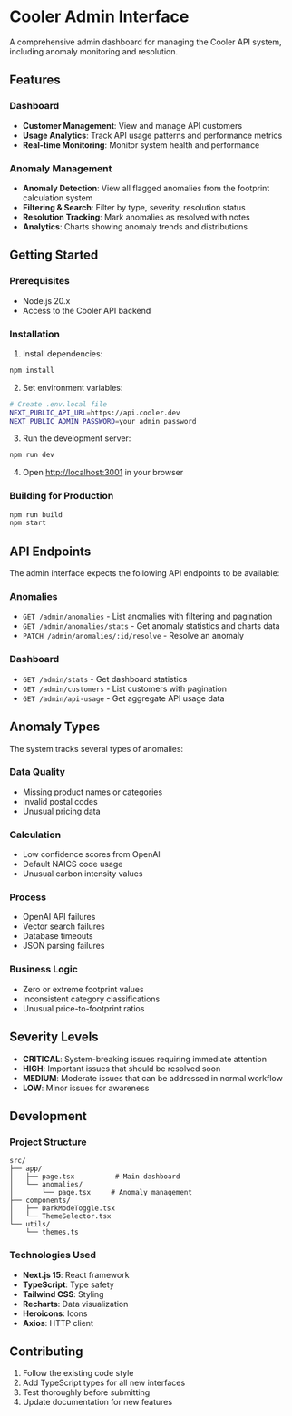 # Cooler Admin Interface

A comprehensive admin dashboard for managing the Cooler API system, including anomaly monitoring and resolution.

## Features

### Dashboard

- **Customer Management**: View and manage API customers
- **Usage Analytics**: Track API usage patterns and performance metrics
- **Real-time Monitoring**: Monitor system health and performance

### Anomaly Management

- **Anomaly Detection**: View all flagged anomalies from the footprint calculation system
- **Filtering & Search**: Filter by type, severity, resolution status
- **Resolution Tracking**: Mark anomalies as resolved with notes
- **Analytics**: Charts showing anomaly trends and distributions

## Getting Started

### Prerequisites

- Node.js 20.x
- Access to the Cooler API backend

### Installation

1. Install dependencies:

```bash
npm install
```

2. Set environment variables:

```bash
# Create .env.local file
NEXT_PUBLIC_API_URL=https://api.cooler.dev
NEXT_PUBLIC_ADMIN_PASSWORD=your_admin_password
```

3. Run the development server:

```bash
npm run dev
```

4. Open [http://localhost:3001](http://localhost:3001) in your browser

### Building for Production

```bash
npm run build
npm start
```

## API Endpoints

The admin interface expects the following API endpoints to be available:

### Anomalies

- `GET /admin/anomalies` - List anomalies with filtering and pagination
- `GET /admin/anomalies/stats` - Get anomaly statistics and charts data
- `PATCH /admin/anomalies/:id/resolve` - Resolve an anomaly

### Dashboard

- `GET /admin/stats` - Get dashboard statistics
- `GET /admin/customers` - List customers with pagination
- `GET /admin/api-usage` - Get aggregate API usage data

## Anomaly Types

The system tracks several types of anomalies:

### Data Quality

- Missing product names or categories
- Invalid postal codes
- Unusual pricing data

### Calculation

- Low confidence scores from OpenAI
- Default NAICS code usage
- Unusual carbon intensity values

### Process

- OpenAI API failures
- Vector search failures
- Database timeouts
- JSON parsing failures

### Business Logic

- Zero or extreme footprint values
- Inconsistent category classifications
- Unusual price-to-footprint ratios

## Severity Levels

- **CRITICAL**: System-breaking issues requiring immediate attention
- **HIGH**: Important issues that should be resolved soon
- **MEDIUM**: Moderate issues that can be addressed in normal workflow
- **LOW**: Minor issues for awareness

## Development

### Project Structure

```
src/
├── app/
│   ├── page.tsx          # Main dashboard
│   └── anomalies/
│       └── page.tsx     # Anomaly management
├── components/
│   ├── DarkModeToggle.tsx
│   └── ThemeSelector.tsx
└── utils/
    └── themes.ts
```

### Technologies Used

- **Next.js 15**: React framework
- **TypeScript**: Type safety
- **Tailwind CSS**: Styling
- **Recharts**: Data visualization
- **Heroicons**: Icons
- **Axios**: HTTP client

## Contributing

1. Follow the existing code style
2. Add TypeScript types for all new interfaces
3. Test thoroughly before submitting
4. Update documentation for new features
